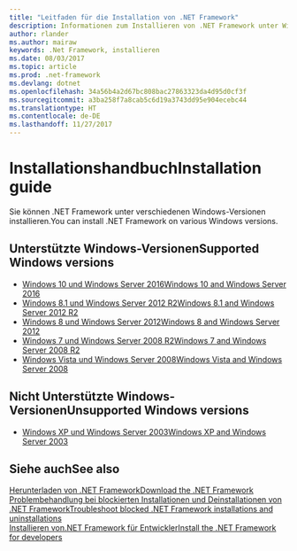 ```yaml
---
title: "Leitfaden für die Installation von .NET Framework"
description: Informationen zum Installieren von .NET Framework unter Windows
author: rlander
ms.author: mairaw
keywords: .Net Framework, installieren
ms.date: 08/03/2017
ms.topic: article
ms.prod: .net-framework
ms.devlang: dotnet
ms.openlocfilehash: 34a56b4a2d67bc808bac27863323da4d95d0cf3f
ms.sourcegitcommit: a3ba258f7a8cab5c6d19a3743dd95e904ecebc44
ms.translationtype: HT
ms.contentlocale: de-DE
ms.lasthandoff: 11/27/2017
---
```

# <a name="installation-guide"></a><span data-ttu-id="c7dd8-104">Installationshandbuch</span><span class="sxs-lookup"><span data-stu-id="c7dd8-104">Installation guide</span></span>

<span data-ttu-id="c7dd8-105">Sie können .NET Framework unter verschiedenen Windows-Versionen installieren.</span><span class="sxs-lookup"><span data-stu-id="c7dd8-105">You can install .NET Framework on various Windows versions.</span></span>

## <a name="supported-windows-versions"></a><span data-ttu-id="c7dd8-106">Unterstützte Windows-Versionen</span><span class="sxs-lookup"><span data-stu-id="c7dd8-106">Supported Windows versions</span></span>

- [<span data-ttu-id="c7dd8-107">Windows 10 und Windows Server 2016</span><span class="sxs-lookup"><span data-stu-id="c7dd8-107">Windows 10 and Windows Server 2016</span></span>](on-windows-10.md)
- [<span data-ttu-id="c7dd8-108">Windows 8.1 und Windows Server 2012 R2</span><span class="sxs-lookup"><span data-stu-id="c7dd8-108">Windows 8.1 and Windows Server 2012 R2</span></span>](on-windows-8-1.md)
- [<span data-ttu-id="c7dd8-109">Windows 8 und Windows Server 2012</span><span class="sxs-lookup"><span data-stu-id="c7dd8-109">Windows 8 and Windows Server 2012</span></span>](on-windows-8.md)
- [<span data-ttu-id="c7dd8-110">Windows 7 und Windows Server 2008 R2</span><span class="sxs-lookup"><span data-stu-id="c7dd8-110">Windows 7 and Windows Server 2008 R2</span></span>](on-windows-7.md)
- [<span data-ttu-id="c7dd8-111">Windows Vista und Windows Server 2008</span><span class="sxs-lookup"><span data-stu-id="c7dd8-111">Windows Vista and Windows Server 2008</span></span>](on-windows-vista.md)

## <a name="unsupported-windows-versions"></a><span data-ttu-id="c7dd8-112">Nicht Unterstützte Windows-Versionen</span><span class="sxs-lookup"><span data-stu-id="c7dd8-112">Unsupported Windows versions</span></span>

- [<span data-ttu-id="c7dd8-113">Windows XP und Windows Server 2003</span><span class="sxs-lookup"><span data-stu-id="c7dd8-113">Windows XP and Windows Server 2003</span></span>](on-windows-xp.md)

## <a name="see-also"></a><span data-ttu-id="c7dd8-114">Siehe auch</span><span class="sxs-lookup"><span data-stu-id="c7dd8-114">See also</span></span>

[<span data-ttu-id="c7dd8-115">Herunterladen von .NET Framework</span><span class="sxs-lookup"><span data-stu-id="c7dd8-115">Download the .NET Framework</span></span>](https://www.microsoft.com/net/download/framework?utm_source=ms-docs&utm_medium=referral)  
[<span data-ttu-id="c7dd8-116">Problembehandlung bei blockierten Installationen und Deinstallationen von .NET Framework</span><span class="sxs-lookup"><span data-stu-id="c7dd8-116">Troubleshoot blocked .NET Framework installations and uninstallations</span></span>](troubleshoot-blocked-installations-and-uninstallations.md)  
[<span data-ttu-id="c7dd8-117">Installieren von.NET Framework für Entwickler</span><span class="sxs-lookup"><span data-stu-id="c7dd8-117">Install the .NET Framework for developers</span></span>](guide-for-developers.md)